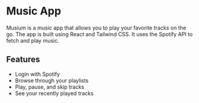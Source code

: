 # Music App

Musium is a music app that allows you to play your favorite tracks on the go. The app is built using React and Tailwind CSS. It uses the Spotify API to fetch and play music.

## Features

- Login with Spotify
- Browse through your playlists
- Play, pause, and skip tracks
- See your recently played tracks
